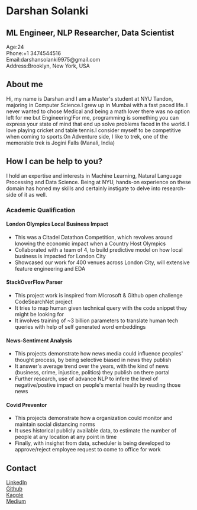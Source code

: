 <html>
	<body>
		<h1> Darshan Solanki </h1>
		<h2>ML Engineer, NLP Researcher, Data Scientist</h2>
		<div class="personal-profile__contacts">
            		<dl class="contact-list contact-list__opacity-titles">
		    		<dt>Age:24</dt>
		    		<dt>Phone:+1 3474544516</dt>
	      	    		<dt>Email:darshansolanki9975@gmail.com</dt>
                    		<dt>Address:Brooklyn, New York, USA</dt>
            		</dl>
		</div>
		<h2>About me</h2>
		<p>Hi, my name is Darshan and I am a Master's student at NYU Tandon, majoring in Computer Science.I grew up in Mumbai with a fast paced life. I never wanted to 		   chose Medical and being a math lover there was no option left for me but Engineering!For me, programming is something you can express your state of mind that 		    end up solve problems faced in the world. I love playing cricket and table tennis.I consider myself to be competitive when coming to sports.On Adventure side, 		      I like to trek, one of the memorable trek is Jogini Falls (Manali, India)
		</p>
		<h2> How I can be help to you? </h2>
		<p> I hold an expertise and interests in Machine Learning, Natural Language Processing and Data Science. Being at NYU, hands-on experience on these domain has 			    honed my skills and certainly instigate to delve into research-side of it as well.
		</p>
		<div>
			<h3> Academic Qualification </h3>
			<h4> London Olympics Local Business Impact </h4>
			<ul class="p1">
		    		<li>This was a Citadel Datathon Competition, which revolves around knowing the economic impact when a Country Host Olympics</li>
		    		<li>Collaborated with a team of 4, to build predictive model on how local business is impacted for London City</li>
		    		<li>Showcased our work for 400 venues across London City, will extensive feature engineering and EDA</li>
		 	</ul>
			<h4>StackOverFlow Parser</h4>
			<ul class="p2">
			    <li>This project work is inspired from Microsoft & Github open challenge CodeSearchNet project</li>
			    <li>It tries to map human given technical query with the code snippet they might be looking for</li>
			    <li>It involves training of ~3 billion parameters to translate human tech queries with help of self generated word embeddings</li>
			 </ul>
			<h4> News-Sentiment Analysis </h4>
			<ul class="p3">
			    <li>This projects demonstrate how news media could influence peoples' thought process, by being selective biased in news they publish</li>
			    <li>It answer's average trend over the years, with the kind of news (business, crime, injustice, politics) they publish on there portal</li>
			    <li>Further research, use of advance NLP to infere the level of negative/postive impact on people's mental health by reading those news</li>
			 </ul>
			<h4>Covid Preventor</h4>
			<ul class="p4">
			    <li>This projects demonstrate how a organization could monitor and maintain social distancing norms</li>
			    <li>It uses historical publicly available data, to estimate the number of people at any location at any point in time</li>
			    <li>Finally, with insighst from data, scheduler is being developed to approve/reject employee request to come to office for work</li>
			 </ul>
		</div>
		<h2> Contact </h2>
			<a href='https://www.linkedin.com/in/darshan-solanki/' >LinkedIn </a><br>
			<a href='https://github.com/Darshansol9/'>Github</a><br>
			<a href='https://www.kaggle.com/darshan9/'>Kaggle </a><br>
			<a href='medium.com/@darshansolanki9975/'>Medium </a>
	</body>
</html>

